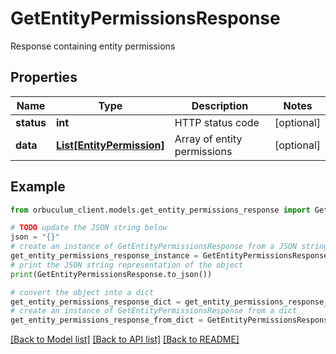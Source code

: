 # GetEntityPermissionsResponse

Response containing entity permissions

## Properties

Name | Type | Description | Notes
------------ | ------------- | ------------- | -------------
**status** | **int** | HTTP status code | [optional] 
**data** | [**List[EntityPermission]**](EntityPermission.md) | Array of entity permissions | [optional] 

## Example

```python
from orbuculum_client.models.get_entity_permissions_response import GetEntityPermissionsResponse

# TODO update the JSON string below
json = "{}"
# create an instance of GetEntityPermissionsResponse from a JSON string
get_entity_permissions_response_instance = GetEntityPermissionsResponse.from_json(json)
# print the JSON string representation of the object
print(GetEntityPermissionsResponse.to_json())

# convert the object into a dict
get_entity_permissions_response_dict = get_entity_permissions_response_instance.to_dict()
# create an instance of GetEntityPermissionsResponse from a dict
get_entity_permissions_response_from_dict = GetEntityPermissionsResponse.from_dict(get_entity_permissions_response_dict)
```
[[Back to Model list]](../README.md#documentation-for-models) [[Back to API list]](../README.md#documentation-for-api-endpoints) [[Back to README]](../README.md)


